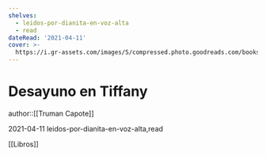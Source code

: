 ```yaml
---
shelves:
  - leidos-por-dianita-en-voz-alta
  - read
dateRead: '2021-04-11'
cover: >-
  https://i.gr-assets.com/images/S/compressed.photo.goodreads.com/books/1453065788l/28590977._SY475_.jpg
---
```

# Desayuno en Tiffany

author::[[Truman Capote]]

2021-04-11
leidos-por-dianita-en-voz-alta,read

[[Libros]]